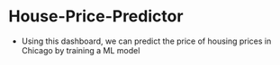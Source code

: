 # House-Price-Predictor

- Using this dashboard, we can predict the price of housing prices in Chicago by training a ML model
